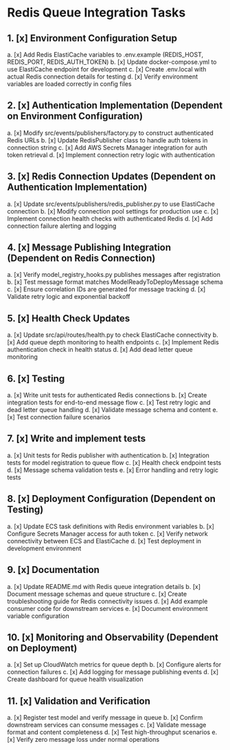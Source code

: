 # Redis Queue Integration Tasks

## 1. [x] Environment Configuration Setup
   a. [x] Add Redis ElastiCache variables to .env.example (REDIS_HOST, REDIS_PORT, REDIS_AUTH_TOKEN)
   b. [x] Update docker-compose.yml to use ElastiCache endpoint for development
   c. [x] Create .env.local with actual Redis connection details for testing
   d. [x] Verify environment variables are loaded correctly in config files

## 2. [x] Authentication Implementation (Dependent on Environment Configuration)
   a. [x] Modify src/events/publishers/factory.py to construct authenticated Redis URLs
   b. [x] Update RedisPublisher class to handle auth tokens in connection string
   c. [x] Add AWS Secrets Manager integration for auth token retrieval
   d. [x] Implement connection retry logic with authentication

## 3. [x] Redis Connection Updates (Dependent on Authentication Implementation)
   a. [x] Update src/events/publishers/redis_publisher.py to use ElastiCache connection
   b. [x] Modify connection pool settings for production use
   c. [x] Implement connection health checks with authenticated Redis
   d. [x] Add connection failure alerting and logging

## 4. [x] Message Publishing Integration (Dependent on Redis Connection)
   a. [x] Verify model_registry_hooks.py publishes messages after registration
   b. [x] Test message format matches ModelReadyToDeployMessage schema
   c. [x] Ensure correlation IDs are generated for message tracking
   d. [x] Validate retry logic and exponential backoff

## 5. [x] Health Check Updates
   a. [x] Update src/api/routes/health.py to check ElastiCache connectivity
   b. [x] Add queue depth monitoring to health endpoints
   c. [x] Implement Redis authentication check in health status
   d. [x] Add dead letter queue monitoring

## 6. [x] Testing
   a. [x] Write unit tests for authenticated Redis connections
   b. [x] Create integration tests for end-to-end message flow
   c. [x] Test retry logic and dead letter queue handling
   d. [x] Validate message schema and content
   e. [x] Test connection failure scenarios

## 7. [x] Write and implement tests
   a. [x] Unit tests for Redis publisher with authentication
   b. [x] Integration tests for model registration to queue flow
   c. [x] Health check endpoint tests
   d. [x] Message schema validation tests
   e. [x] Error handling and retry logic tests

## 8. [x] Deployment Configuration (Dependent on Testing)
   a. [x] Update ECS task definitions with Redis environment variables
   b. [x] Configure Secrets Manager access for auth token
   c. [x] Verify network connectivity between ECS and ElastiCache
   d. [x] Test deployment in development environment

## 9. [x] Documentation
   a. [x] Update README.md with Redis queue integration details
   b. [x] Document message schemas and queue structure
   c. [x] Create troubleshooting guide for Redis connectivity issues
   d. [x] Add example consumer code for downstream services
   e. [x] Document environment variable configuration

## 10. [x] Monitoring and Observability (Dependent on Deployment)
   a. [x] Set up CloudWatch metrics for queue depth
   b. [x] Configure alerts for connection failures
   c. [x] Add logging for message publishing events
   d. [x] Create dashboard for queue health visualization

## 11. [x] Validation and Verification
   a. [x] Register test model and verify message in queue
   b. [x] Confirm downstream services can consume messages
   c. [x] Validate message format and content completeness
   d. [x] Test high-throughput scenarios
   e. [x] Verify zero message loss under normal operations